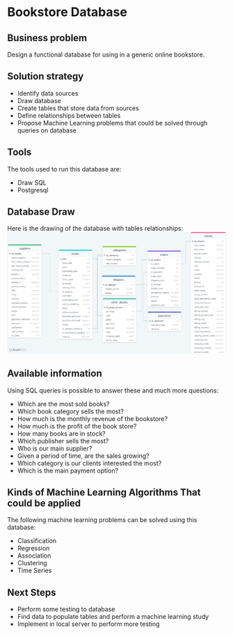 # Bookstore Database


## Business problem
Design a functional database for using in a generic online bookstore.

## Solution strategy
- Identify data sources
- Draw database
- Create tables that store data from sources
- Define relationships between tables
- Propose Machine Learning problems that could be solved through queries on database

## Tools
The tools used to run this database are:
- Draw SQL
- Postgresql

## Database Draw
Here is the drawing of the database with tables relationships:
![Database draw](english_files/database_drawing.png)

## Available information
Using SQL queries is possible to answer these and much more questions:
- Which are the most sold books?
- Which book category sells the most?
- How much is the monthly revenue of the bookstore?
- How much is the profit of the book store?
- How many books are in stock?
- Which publisher sells the most?
- Who is our main supplier?
- Given a period of time, are the sales growing?
- Which category is our clients interested the most?
- Which is the main payment option?

## Kinds of Machine Learning Algorithms That could be applied
The following machine learning problems can be solved using this database:
- Classification
- Regression
- Association
- Clustering
- Time Series

## Next Steps
- Perform some testing to database
- Find data to populate tables and perform a machine learning study
- Implement in local server to perform more testing
